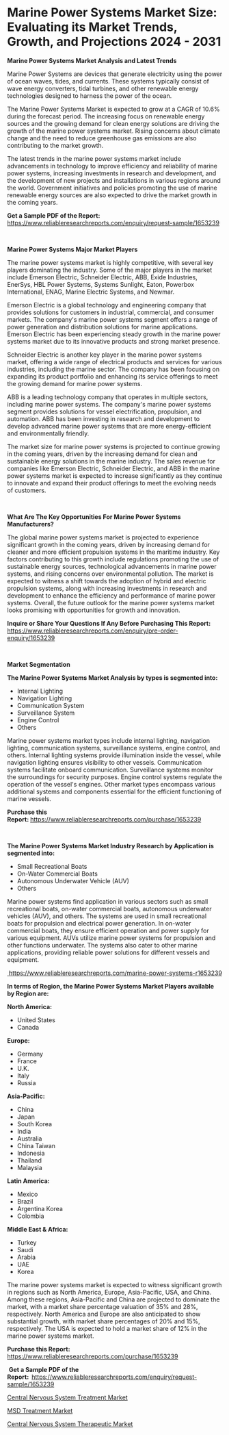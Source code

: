 <p><h1>Marine Power Systems Market Size: Evaluating its Market Trends, Growth, and Projections 2024 - 2031</h1></p><p><strong>Marine Power Systems Market Analysis and Latest Trends</strong></p>
<p><p>Marine Power Systems are devices that generate electricity using the power of ocean waves, tides, and currents. These systems typically consist of wave energy converters, tidal turbines, and other renewable energy technologies designed to harness the power of the ocean. </p><p>The Marine Power Systems Market is expected to grow at a CAGR of 10.6% during the forecast period. The increasing focus on renewable energy sources and the growing demand for clean energy solutions are driving the growth of the marine power systems market. Rising concerns about climate change and the need to reduce greenhouse gas emissions are also contributing to the market growth.</p><p>The latest trends in the marine power systems market include advancements in technology to improve efficiency and reliability of marine power systems, increasing investments in research and development, and the development of new projects and installations in various regions around the world. Government initiatives and policies promoting the use of marine renewable energy sources are also expected to drive the market growth in the coming years.</p></p>
<p><strong>Get a Sample PDF of the Report:&nbsp;</strong> <a href="https://www.reliableresearchreports.com/enquiry/request-sample/1653239">https://www.reliableresearchreports.com/enquiry/request-sample/1653239</a></p>
<p>&nbsp;</p>
<p><strong>Marine Power Systems Major Market Players</strong></p>
<p><p>The marine power systems market is highly competitive, with several key players dominating the industry. Some of the major players in the market include Emerson Electric, Schneider Electric, ABB, Exide Industries, EnerSys, HBL Power Systems, Systems Sunlight, Eaton, Powerbox International, ENAG, Marine Electric Systems, and Newmar.</p><p>Emerson Electric is a global technology and engineering company that provides solutions for customers in industrial, commercial, and consumer markets. The company's marine power systems segment offers a range of power generation and distribution solutions for marine applications. Emerson Electric has been experiencing steady growth in the marine power systems market due to its innovative products and strong market presence.</p><p>Schneider Electric is another key player in the marine power systems market, offering a wide range of electrical products and services for various industries, including the marine sector. The company has been focusing on expanding its product portfolio and enhancing its service offerings to meet the growing demand for marine power systems.</p><p>ABB is a leading technology company that operates in multiple sectors, including marine power systems. The company's marine power systems segment provides solutions for vessel electrification, propulsion, and automation. ABB has been investing in research and development to develop advanced marine power systems that are more energy-efficient and environmentally friendly.</p><p>The market size for marine power systems is projected to continue growing in the coming years, driven by the increasing demand for clean and sustainable energy solutions in the marine industry. The sales revenue for companies like Emerson Electric, Schneider Electric, and ABB in the marine power systems market is expected to increase significantly as they continue to innovate and expand their product offerings to meet the evolving needs of customers.</p></p>
<p>&nbsp;</p>
<p><strong>What Are The Key Opportunities For Marine Power Systems Manufacturers?</strong></p>
<p><p>The global marine power systems market is projected to experience significant growth in the coming years, driven by increasing demand for cleaner and more efficient propulsion systems in the maritime industry. Key factors contributing to this growth include regulations promoting the use of sustainable energy sources, technological advancements in marine power systems, and rising concerns over environmental pollution. The market is expected to witness a shift towards the adoption of hybrid and electric propulsion systems, along with increasing investments in research and development to enhance the efficiency and performance of marine power systems. Overall, the future outlook for the marine power systems market looks promising with opportunities for growth and innovation.</p></p>
<p><strong>Inquire or Share Your Questions If Any Before Purchasing This Report:</strong> <a href="https://www.reliableresearchreports.com/enquiry/pre-order-enquiry/1653239">https://www.reliableresearchreports.com/enquiry/pre-order-enquiry/1653239</a></p>
<p>&nbsp;</p>
<p><strong>Market Segmentation</strong></p>
<p><strong>The Marine Power Systems Market Analysis by types is segmented into:</strong></p>
<p><ul><li>Internal Lighting</li><li>Navigation Lighting</li><li>Communication System</li><li>Surveillance System</li><li>Engine Control</li><li>Others</li></ul></p>
<p><p>Marine power systems market types include internal lighting, navigation lighting, communication systems, surveillance systems, engine control, and others. Internal lighting systems provide illumination inside the vessel, while navigation lighting ensures visibility to other vessels. Communication systems facilitate onboard communication. Surveillance systems monitor the surroundings for security purposes. Engine control systems regulate the operation of the vessel's engines. Other market types encompass various additional systems and components essential for the efficient functioning of marine vessels.</p></p>
<p><strong>Purchase this Report:&nbsp;</strong><a href="https://www.reliableresearchreports.com/purchase/1653239">https://www.reliableresearchreports.com/purchase/1653239</a></p>
<p>&nbsp;</p>
<p><strong>The Marine Power Systems Market Industry Research by Application is segmented into:</strong></p>
<p><ul><li>Small Recreational Boats</li><li>On-Water Commercial Boats</li><li>Autonomous Underwater Vehicle (AUV)</li><li>Others</li></ul></p>
<p><p>Marine power systems find application in various sectors such as small recreational boats, on-water commercial boats, autonomous underwater vehicles (AUV), and others. The systems are used in small recreational boats for propulsion and electrical power generation. In on-water commercial boats, they ensure efficient operation and power supply for various equipment. AUVs utilize marine power systems for propulsion and other functions underwater. The systems also cater to other marine applications, providing reliable power solutions for different vessels and equipment.</p></p>
<p><a href="https://www.reliableresearchreports.com/marine-power-systems-r1653239">&nbsp;https://www.reliableresearchreports.com/marine-power-systems-r1653239</a></p>
<p><strong>In terms of Region, the Marine Power Systems Market Players available by Region are:</strong></p>
<p>
    <p> <strong> North America: </strong>
        <ul>
            <li>United States</li>
            <li>Canada</li>
        </ul>
        </p> 
    <p> <strong> Europe: </strong>
        <ul>
            <li>Germany</li>
            <li>France</li>
            <li>U.K.</li>
            <li>Italy</li>
            <li>Russia</li>
        </ul>
        </p> 
    <p> <strong> Asia-Pacific: </strong>
        <ul>
            <li>China</li>
            <li>Japan</li>
            <li>South Korea</li>
            <li>India</li>
            <li>Australia</li>
            <li>China Taiwan</li>
            <li>Indonesia</li>
            <li>Thailand</li>
            <li>Malaysia</li>
        </ul>
        </p> 
    <p> <strong> Latin America: </strong>
        <ul>
            <li>Mexico</li>
            <li>Brazil</li>
            <li>Argentina Korea</li>
            <li>Colombia</li>
        </ul>
        </p> 
    <p> <strong> Middle East & Africa: </strong>
        <ul>
            <li>Turkey</li>
            <li>Saudi</li>
            <li>Arabia</li>
            <li>UAE</li>
            <li>Korea</li>
        </ul>
    </p>
    </p>
<p><p>The marine power systems market is expected to witness significant growth in regions such as North America, Europe, Asia-Pacific, USA, and China. Among these regions, Asia-Pacific and China are projected to dominate the market, with a market share percentage valuation of 35% and 28%, respectively. North America and Europe are also anticipated to show substantial growth, with market share percentages of 20% and 15%, respectively. The USA is expected to hold a market share of 12% in the marine power systems market.</p></p>
<p><strong>Purchase this Report: </strong><a href="https://www.reliableresearchreports.com/purchase/1653239">https://www.reliableresearchreports.com/purchase/1653239</a></p>
<p>&nbsp;<strong>Get a Sample PDF of the Report:&nbsp;&nbsp;</strong><a href="https://www.reliableresearchreports.com/enquiry/request-sample/1653239">https://www.reliableresearchreports.com/enquiry/request-sample/1653239</a></p>
<p><strong></strong></p>
<p><p><a href="https://github.com/LiamDavis60/Market-Research-Report-List-1/blob/main/central-nervous-system-treatment-market.md">Central Nervous System Treatment Market</a></p><p><a href="https://github.com/lubmix/Market-Research-Report-List-3/blob/main/msd-treatment-market.md">MSD Treatment Market</a></p><p><a href="https://github.com/Hazelklievgspy6vdcsmu106w/Market-Research-Report-List-3/blob/main/central-nervous-system-therapeutic-market.md">Central Nervous System Therapeutic Market</a></p></p>